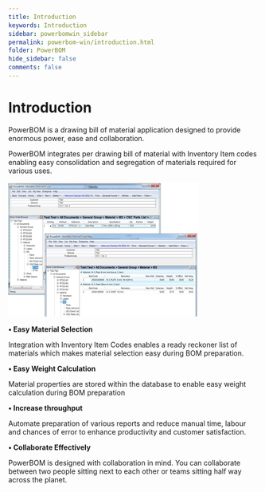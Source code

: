 ```yaml
---
title: Introduction
keywords: Introduction
sidebar: powerbomwin_sidebar
permalink: powerbom-win/introduction.html
folder: PowerBOM
hide_sidebar: false
comments: false
---
```



# Introduction



PowerBOM is a drawing bill of material application designed to provide enormous power, ease and collaboration.

PowerBOM integrates per drawing bill of material with Inventory Item codes enabling easy consolidation and segregation of materials required for various uses.

![](/images/introduction.png)

**• Easy Material Selection**

Integration with Inventory Item Codes enables a ready reckoner list of materials which makes material selection easy during BOM preparation.

**• Easy Weight Calculation**

Material properties are stored within the database to enable easy weight calculation during BOM preparation

**• Increase throughput**

Automate preparation of various reports and reduce manual time, labour and chances of error to enhance productivity and customer satisfaction.

**• Collaborate Effectively**

PowerBOM is designed with collaboration in mind. You can collaborate between two people sitting next to each other or teams sitting half way across the planet.



